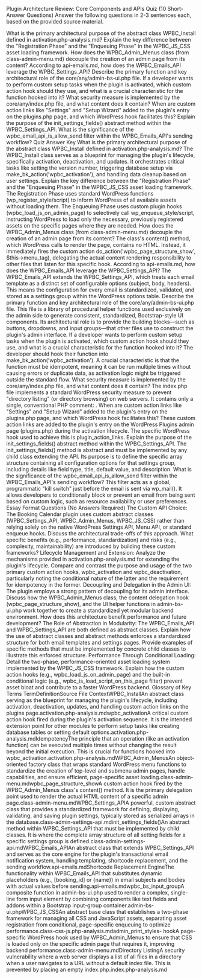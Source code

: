 Plugin Architecture Review: Core Components and APIs
Quiz (10 Short-Answer Questions)
Answer the following questions in 2-3 sentences each, based on the provided source material.

What is the primary architectural purpose of the abstract class WPBC_Install defined in activation.php-analysis.md?
Explain the key difference between the "Registration Phase" and the "Enqueuing Phase" in the WPBC_JS_CSS asset loading framework.
How does the WPBC_Admin_Menus class (from class-admin-menu.md) decouple the creation of an admin page from its content?
According to api-emails.md, how does the WPBC_Emails_API leverage the WPBC_Settings_API?
Describe the primary function and key architectural role of the core/any/admin-bs-ui.php file.
If a developer wants to perform custom setup tasks when the plugin is activated, which custom action hook should they use, and what is a crucial characteristic for the function hooked into it?
What security measure is implemented by the core/any/index.php file, and what content does it contain?
When are custom action links like "Settings" and "Setup Wizard" added to the plugin's entry on the plugins.php page, and which WordPress hook facilitates this?
Explain the purpose of the init_settings_fields() abstract method within the WPBC_Settings_API.
What is the significance of the wpbc_email_api_is_allow_send filter within the WPBC_Emails_API's sending workflow?
Quiz Answer Key
What is the primary architectural purpose of the abstract class WPBC_Install defined in activation.php-analysis.md? The WPBC_Install class serves as a blueprint for managing the plugin's lifecycle, specifically activation, deactivation, and updates. It orchestrates critical tasks like setting the version number, triggering database setup via make_bk_action('wpbc_activation'), and handling data cleanup based on user settings.
Explain the key difference between the "Registration Phase" and the "Enqueuing Phase" in the WPBC_JS_CSS asset loading framework. The Registration Phase uses standard WordPress functions (wp_register_style/script) to inform WordPress of all available assets without loading them. The Enqueuing Phase uses custom plugin hooks (wpbc_load_js_on_admin_page) to selectively call wp_enqueue_style/script, instructing WordPress to load only the necessary, previously registered assets on the specific pages where they are needed.
How does the WPBC_Admin_Menus class (from class-admin-menu.md) decouple the creation of an admin page from its content? The class's content() method, which WordPress calls to render the page, contains no HTML. Instead, it immediately fires the custom action do_action('wpbc_page_structure_show', $this->menu_tag), delegating the actual content rendering responsibility to other files that listen for this specific hook.
According to api-emails.md, how does the WPBC_Emails_API leverage the WPBC_Settings_API? The WPBC_Emails_API extends the WPBC_Settings_API, which treats each email template as a distinct set of configurable options (subject, body, headers). This means the configuration for every email is standardized, validated, and stored as a settings group within the WordPress options table.
Describe the primary function and key architectural role of the core/any/admin-bs-ui.php file. This file is a library of procedural helper functions used exclusively on the admin side to generate consistent, standardized, Bootstrap-style UI components. Its architectural role is to provide the building blocks—such as buttons, dropdowns, and input groups—that other files use to construct the plugin's admin interface.
If a developer wants to perform custom setup tasks when the plugin is activated, which custom action hook should they use, and what is a crucial characteristic for the function hooked into it? The developer should hook their function into make_bk_action('wpbc_activation'). A crucial characteristic is that the function must be idempotent, meaning it can be run multiple times without causing errors or duplicate data, as activation logic might be triggered outside the standard flow.
What security measure is implemented by the core/any/index.php file, and what content does it contain? The index.php file implements a standard WordPress security measure to prevent "directory listing" (or directory browsing) on web servers. It contains only a single, conventional PHP comment: <?php // Silence is golden. ?>.
When are custom action links like "Settings" and "Setup Wizard" added to the plugin's entry on the plugins.php page, and which WordPress hook facilitates this? These custom action links are added to the plugin's entry on the WordPress Plugins admin page (plugins.php) during the activation lifecycle. The specific WordPress hook used to achieve this is plugin_action_links.
Explain the purpose of the init_settings_fields() abstract method within the WPBC_Settings_API. The init_settings_fields() method is abstract and must be implemented by any child class extending the API. Its purpose is to define the specific array structure containing all configuration options for that settings group, including details like field type, title, default value, and description.
What is the significance of the wpbc_email_api_is_allow_send filter within the WPBC_Emails_API's sending workflow? This filter acts as a global, programmatic "kill switch" just before the email is sent via wp_mail(). It allows developers to conditionally block or prevent an email from being sent based on custom logic, such as resource availability or user preferences.
Essay Format Questions (No Answers Required)
The Custom API Choice: The Booking Calendar plugin uses custom abstract classes (WPBC_Settings_API, WPBC_Admin_Menus, WPBC_JS_CSS) rather than relying solely on the native WordPress Settings API, Menu API, or standard enqueue hooks. Discuss the architectural trade-offs of this approach. What specific benefits (e.g., performance, standardization) and risks (e.g., complexity, maintainability) are introduced by building these custom frameworks?
Lifecycle Management and Extension: Analyze the mechanisms provided in activation.php-analysis.md for extending the plugin's lifecycle. Compare and contrast the purpose and usage of the two primary custom action hooks, wpbc_activation and wpbc_deactivation, particularly noting the conditional nature of the latter and the requirement for idempotency in the former.
Decoupling and Delegation in the Admin UI: The plugin employs a strong pattern of decoupling for its admin interface. Discuss how the WPBC_Admin_Menus class, the content delegation hook (wpbc_page_structure_show), and the UI helper functions in admin-bs-ui.php work together to create a standardized yet modular backend environment. How does this architecture benefit performance and future development?
The Role of Abstraction in Modularity: The WPBC_Emails_API and WPBC_Settings_API are both defined as abstract classes. Explain how the use of abstract classes and abstract methods enforces a standardized structure for both email templates and settings pages. Provide examples of specific methods that must be implemented by concrete child classes to illustrate this enforced structure.
Performance Through Conditional Loading: Detail the two-phase, performance-oriented asset loading system implemented by the WPBC_JS_CSS framework. Explain how the custom action hooks (e.g., wpbc_load_js_on_admin_page) and the built-in conditional logic (e.g., wpbc_is_load_script_on_this_page filter) prevent asset bloat and contribute to a faster WordPress backend.
Glossary of Key Terms
TermDefinitionSource File ContextWPBC_InstallAn abstract class serving as the blueprint for managing the plugin's lifecycle, including activation, deactivation, updates, and handling custom action links on the plugins page.activation.php-analysis.mdwpbc_activationA critical custom action hook fired during the plugin's activation sequence. It is the intended extension point for other modules to perform setup tasks like creating database tables or setting default options.activation.php-analysis.mdIdempotencyThe principle that an operation (like an activation function) can be executed multiple times without changing the result beyond the initial execution. This is crucial for functions hooked into wpbc_activation.activation.php-analysis.mdWPBC_Admin_MenusAn object-oriented factory class that wraps standard WordPress menu functions to standardize the creation of top-level and submenu admin pages, handle capabilities, and ensure efficient, page-specific asset loading.class-admin-menu.mdwpbc_page_structure_showA custom action hook fired by the WPBC_Admin_Menus class's content() method. It is the primary delegation point used to render the actual HTML content of a specific admin page.class-admin-menu.mdWPBC_Settings_APIA powerful, custom abstract class that provides a standardized framework for defining, displaying, validating, and saving plugin settings, typically stored as serialized arrays in the database.class-admin-settings-api.mdinit_settings_fields()An abstract method within WPBC_Settings_API that must be implemented by child classes. It is where the complete array structure of all setting fields for a specific settings group is defined.class-admin-settings-api.mdWPBC_Emails_APIAn abstract class that extends WPBC_Settings_API and serves as the core engine for the plugin's transactional email notification system, handling templating, shortcode replacement, and the sending workflow.api-emails.mdShortcode Replacement EngineThe functionality within WPBC_Emails_API that substitutes dynamic placeholders (e.g., [booking_id] or {name}) in email subjects and bodies with actual values before sending.api-emails.mdwpbc_bs_input_groupA composite function in admin-bs-ui.php used to render a complex, single-line form input element by combining components like text fields and addons within a Bootstrap input-group container.admin-bs-ui.phpWPBC_JS_CSSAn abstract base class that establishes a two-phase framework for managing all CSS and JavaScript assets, separating asset registration from conditional, page-specific enqueuing to optimize performance.class-css-js.php-analysis.mdadmin_print_styles- hookA page-specific WordPress hook used by WPBC_Admin_Menus to ensure that CSS is loaded only on the specific admin page that requires it, improving backend performance.class-admin-menu.mdDirectory ListingA security vulnerability where a web server displays a list of all files in a directory when a user navigates to a URL without a default index file. This is prevented by placing an empty index.php.index.php-analysis.md

